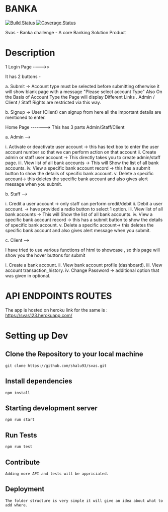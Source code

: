 # BANKA

 [![Build Status](https://api.travis-ci.org/shaluchandwani/BANKA-Frontend.svg?branch=develop)](https://travis-ci.org/shaluchandwani/BANKA-Frontend)
[![Coverage Status](https://coveralls.io/repos/github/shaluchandwani/BANKA-Frontend/badge.svg)](https://coveralls.io/github/shaluchandwani/BANKA-Frontend)

Svas - Banka challenge - A core Banking Solution Product

# Description

1 Login Page ---->>

It has 2 buttons - 

a. Submit -> Account type must be selected before submitting otherwise it will show blank page with a message "Please select account Type" Also On the Basis of Account Type the Page will display Different Links . Admin / Client / Staff Rights are restricted via this way.

b. Signup -> User (Client) can signup from here all the Important details are mentioned to enter.

Home Page ------->
This has 3 parts Admin/Staff/Client

a. Admin -->

i. Activate or deactivate user account -> this has text box to enter the user account number so that we can perform action on that account ii. Create admin or staff user account -> This directly takes you to create admin/staff page. iii. View list of all bank accounts -> This will Show the list of all bank accounts. iv. View a specific bank account record -> this has a submit button to show the details of specific bank account. v. Delete a specific account-> this deletes the specific bank account and also gives alert message when you submit.

b. Staff -->

i. Credit a user account -> only staff can perform credit/debit ii. Debit a user account. -> have provided a radio button to select 1 option. iii. View list of all bank accounts -> This will Show the list of all bank accounts. iv. View a specific bank account record -> this has a submit button to show the details of specific bank account. v. Delete a specific account-> this deletes the specific bank account and also gives alert message when you submit.

c. Client -->

I have tried to use various functions of html to showcase , so this page will show you the hover buttons for submit

i. Create a bank account. ii. View bank account profile (dashboard). iii. View account transaction_history. iv. Change Password -> additional option that was given in optional.

# API ENDPOINTS ROUTES

The app is hosted on heroku link for the same is : https://svas123.herokuapp.com/

# Setting up Dev

## Clone the Repository to your local machine <br/>
```
git clone https://github.com/shalu93/svas.git
``` 

## Install dependencies <br/>
``` 
npm install
```

## Starting development server <br/> 
``` 
npm run start
```

## Run Tests <br/>
```
npm run test
```
## Contribute
```
Adding more API and tests will be appriciated.
```
## Deployment
```
The folder structure is very simple it will give an idea about what to add where.
```

